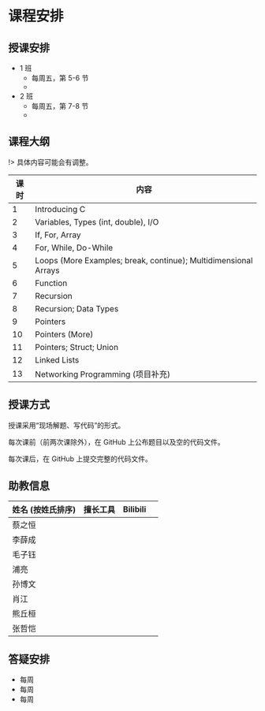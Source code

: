 # 课程安排

## 授课安排
- 1 班
  - 每周五，第 5-6 节
  -
- 2 班
  - 每周五，第 7-8 节
  -

## 课程大纲

!> 具体内容可能会有调整。

| 课时 | 内容 |
| ----- | ----- |
| 1 | Introducing C |
| 2 | Variables, Types (int, double), I/O |
| 3 | If, For, Array |
| 4 | For, While, Do-While |
| 5 | Loops (More Examples; break, continue); Multidimensional Arrays |
| 6 | Function |
| 7 | Recursion |
| 8 | Recursion; Data Types |
| 9 | Pointers |
| 10 | Pointers (More) |
| 11 | Pointers; Struct; Union |
| 12 | Linked Lists |
| 13 | Networking Programming (项目补充) |

## 授课方式

授课采用“现场解题、写代码”的形式。

每次课前（前两次课除外），在 GitHub 上公布题目以及空的代码文件。

每次课后，在 GitHub 上提交完整的代码文件。

## 助教信息

| 姓名 (按姓氏排序) | 擅长工具 | Bilibili | |
| ----- | -----| ----- | ----- |
| 蔡之恒 | | | |
| 李薛成 | | | |
| 毛子钰 | | | |
| 浦亮 | | |  |
| 孙博文 | | | |
| 肖江 | | |  |
| 熊丘桓 | | | |
| 张哲恺 | | | |

## 答疑安排

- 每周
- 每周
- 每周